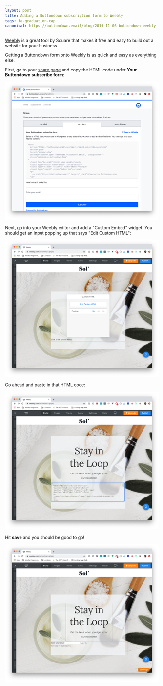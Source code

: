 ```yaml
---
layout: post
title: Adding a Buttondown subscription form to Weebly
tags: fa-graduation-cap
canonical: https://buttondown.email/blog/2019-11-06-buttondown-weebly
---
```


[Weebly](https://www.weebly.com/) is a great tool by Square that makes it free and easy to build out a website
for your business.

Getting a Buttondown form onto Weebly is as quick and easy as everything else.

First, go to your [share page](https://buttondown.email/settings) and copy the HTML code under **Your Buttondown subscribe form**:

![](/img/21.png)

Next, go into your Weebly editor and add a "Custom Embed" widget. You should get an input popping up that
says "Edit Custom HTML":

![](/img/22.png)

Go ahead and paste in that HTML code:

![](/img/23.png)

Hit **save** and you should be good to go!

![](/img/24.png)
